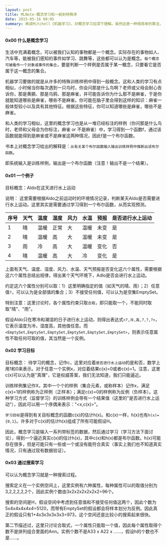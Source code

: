```yaml
---
layout: post
title: MLNote-概念学习和一般到特殊序
date: 2015-05-16 00:05
summary: 再读Mitchell《机器学习》，对概念学习加深下理解。虽然这是一种很简单的算法，但是对于入门来说，这一章节具有启发性。
---
```



#### 0x00 什么是概念学习
生活中充满着概念，可以被我们认知的事物都是一个概念。实际存在的事物如人、汽车等，能被我们感知的事件如学习、跳舞等，这些都可以认为是概念。`每个概念可被看作一个对象或事件的集合`，要是判断一个样例是否属于某一概念，只要看它是否属于这一概念的集合。

机器学习要做的就是从许多的特殊训练样例中得到一般概念。这和人类的学习有点相似，小时候当你每次遇到一只鸟时，你会问那是什么鸟啊？老师或父母会耐心告诉你，那是黄鹂、那是乌鸦、那是麻雀，并可能告诉你为什么那不是麻雀，于是你就能知道哪些是麻雀，哪些不是麻雀。你可能在脑子里会得到这样的知识：麻雀一般体型较小以及具有其他特征。根据这些特征，你可以知道哪些是麻雀，哪些不是麻雀。

和人类的学习相似，这里的概念学习也是从一堆已经标注的样例（你问那是什么鸟时，老师和父母会为你标注，麻雀 or 不是麻雀）中，学习得到一个函数f，通过该函数就能得到是麻雀或不是麻雀这两种情况，因此f是一个布尔函数。

书本上对概念学习给出的解释是：`从有关某个布尔函数输入输出训练样例中推断出该布尔函数`。

即系统输入是训练样例，输出是一个布尔函数（注意！输出不是一个结果）。

#### 0x01 一个例子
目标概念：Aldo在这天进行水上运动

说明： 这里需要根据Aldo之前运动时的环境情况记录，判断某天Aldo是否需要进行水上运动。这里其实是需要通过学习得到一个布尔函数，从而实现预测。

| 序号 | 天气 | 温度 | 湿度 | 风力 | 水温 | 预报 | 是否进行水上运动 |
| ---- | ---- | ---- | ---- | ---- | ---- | ---- | -----------------|
| 1    |  晴  | 温暖 | 正常 | 大   | 温暖 | 未变 | 是               |
| 2    |  晴  | 温暖 | 高   | 大   | 温暖 | 未变 | 是               |
| 3    |  雨  | 冷   | 高   | 大   | 温暖 | 变化 | 否               |
| 4    |  晴  | 温暖 | 高   | 大   | 冷   | 变化 | 是               |

上面有天气、温度、湿度、风力、水温、天气预报是否变化这六个属性，需要根据这六个属性总结出规律，得出某个天气环境下，Adlo是否会进行水上运动。

约定这六个属性分别可以取：1）这里明确指定的值（如天气的晴、雨）；2）任意值`?`，可以认为是全部值的集合；3）不接受任何值，可以认为是空集EmptySet。

特别注意：这里讨论时，各个属性约束只取`合取`，即只能取一个，不能同时取取"晴"、"雨"。

假设Aldo只在寒冷和潮湿的日子进行水上运动，则得出表达式`<?,冷,高,?,?,?>`，它表示温度为冷，湿度高，其他值任意。而`<EmptySet,EmptySet,EmptySet,EmptySet,EmptySet,EmptySet>`，则表示任意属性不取任何可取的值，其当然是一个反例。

#### 0x02 学习目标
目标概念： 待学习的概念，记作c，这里对应着`是否进行水上运动`的是和否，数学上用1和0来表示。对于任意一个实例x，对应着结果c(x)=0或者c(x)=1。注意，这里c(x)可以认为是"真理"，它是权威答案，我们无法知道，我们只能逼近。

训练样例集记作X，其中一个个的样例（集合元素，或称样本）记作x，满足c(x)=1的样例称为正样例（正样本）；满足c(x)=0的样例称为反例（负样本）。这种学习方式（监督学习）的训练样例会带有一个结果值（这里的"是否进行水上运动"），因此可以用一个序偶来表示："<x,c(x)>"。

`学习目标`是得到有关目标概念的函数c(x)的估计h(x)。和c(x)一样，h(x)也有`h(x)={0,1}`。许多对于c(x)的估计h(x)组成了所有可能假设H。

因此，概念学习是输入一系列带标签的数据，然后通过学习（学习方法下面讨论），得到一个逼近真实c(x)的估计h(x)，其中c(x)和h(x)都是布尔函数。h(x)可能存在很多，但是可能只有一些或一个或没有能符合真实（事实上我们也不知道真实情况，只有通过现有数据验证）。

#### 0x03 通过搜索学习
可以认为概念学习就是一种搜索过程。

搜索定义在一个实例空间上，这里实例有六种属性，每种属性可以的取值分别为3,2,2,2,2,2个，因此实例个数由3x2x2x2x2x2x2=96个。

搜索的空间是H，假设空间中考虑到任意值和不接受任何值这两个，因此个数为5x4x4x4x4x4=5120，而带有EmptySet的假设都会将样本划分为反例。因此真正的假设只有1+4x3x3x3x3x3=973，这个空间还是比较小的搜索起来很快。

第二节描述过，这里只讨论合取式，一个属性只能取一个值，因此每个属性取得个数不是排列组合里面的Ann。实例个数不是A33 x A22 x ......，假设h的个数也不是......。




